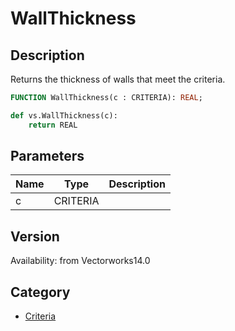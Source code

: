 # WallThickness

## Description
Returns the thickness of walls that meet the criteria.

```pascal
FUNCTION WallThickness(c : CRITERIA): REAL;
```

```python
def vs.WallThickness(c):
    return REAL
```

## Parameters
|Name|Type|Description|
|---|---|---|
|c|CRITERIA|   |

## Version
Availability: from Vectorworks14.0

## Category
* [Criteria](../Categories/Criteria.md)
